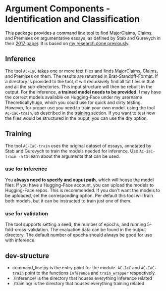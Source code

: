 # Argument Components - Identification and Classification
This package provides a command line tool to find MajorClaims, Claims, and Premises on argumentative essays, as defined by Stab and Gurevych in their [2017 paper](https://aclanthology.org/J17-3005/). It is based on [my research done previously](https://github.com/Theoreticallyhugo/argument_mining_SuG).
## Inference
The tool `AC-IaC` takes one or more text files and finds MajorClaims, Claims, and Premises on them. 
The results are returned in Brat-Standoff-Format. 
If a directory is provided to the tool, it will recursively find all txt files in that and all the sub-directories.
This input structure will then be rebuilt in the output.
For the inference, **a trained model needs to be provided**. 
I may have the correct models available on Hugging-Face under my username Theoreticallyhugo, which you could use for quick and dirty testing.
However, for proper use you need to train your own model, using the tool `AC-IaC-train`, as described in the [training](#Training) section.
If you want to test how the files would be structured in the ouput, you can use the dry option.
## Training
The tool `AC-IaC-train` uses the original dataset of essays, annotated by Stab and Gurevych to train the models needed for inference.
Use `AC-IaC-train -h` to learn about the arguments that can be used.
### use for inference
You **always need to specify and ouput path**, which will house the model files.
If you have a Hugging-Face account, you can upload the models to Hugging-Face repos. This is recommended.
If you don't want the models to be uploaded, set the corresponding option.
Per default this tool will train both models, but it can be instructed to train just one of them.
### use for validation
The tool supports setting a seed, the number of epochs, and running 5-fold-cross-validation. The evaluation data can be found in the output directory.
The default number of epochs should always be good for use with inference.
## dev-structure
- command_line.py is the entry point for the module. `AC-IaC` and `AC-IaC-train` point to the functions `inference` and `train_wrapper` respectively.
- ./inference/ is the directory that houses everything inference related
- ./training/ is the directory that houses everything training related
